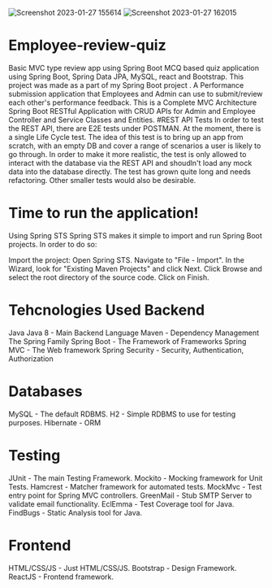 ![Screenshot 2023-01-27 155614](https://user-images.githubusercontent.com/95207023/215069095-d7be359e-a59b-4a12-bcd7-d44361a0bfe9.png)
![Screenshot 2023-01-27 162015](https://user-images.githubusercontent.com/95207023/215069136-64b94065-e830-4800-8d9b-010619844841.png)
# Employee-review-quiz
Basic MVC type review app using Spring Boot
MCQ based quiz application using Spring Boot, Spring Data JPA, MySQL, react and Bootstrap.
This project was made as a part of my Spring Boot project .
A Performance submission application that Employees and Admin can use to submit/review each other's performance feedback.
This is a Complete MVC Architecture Spring Boot RESTful Application with CRUD APIs for Admin and Employee Controller and Service Classes and Entities.
#REST API Tests
In order to test the REST API, there are E2E tests under POSTMAN. At the moment, there is a single Life Cycle test. The idea of this test is to bring up an app from scratch, with an empty DB and cover a range of scenarios a user is likely to go through. In order to make it more realistic, the test is only allowed to interact with the database via the REST API and shoudln't load any mock data into the database directly. The test has grown quite long and needs refactoring. Other smaller tests would also be desirable.
# Time to run the application!
 Using Spring STS
Spring STS makes it simple to import and run Spring Boot projects. In order to do so:

Import the project:
Open Spring STS.
Navigate to "File - Import".
In the Wizard, look for "Existing Maven Projects" and click Next.
Click Browse and select the root directory of the source code.
Click on Finish.

# Tehcnologies Used Backend
 Java
Java 8 - Main Backend Language
Maven - Dependency Management
The Spring Family
Spring Boot - The Framework of Frameworks
Spring MVC - The Web framework
Spring Security - Security, Authentication, Authorization
# Databases
MySQL - The default RDBMS.
H2 - Simple RDBMS to use for testing purposes.
Hibernate - ORM
# Testing
JUnit - The main Testing Framework.
Mockito - Mocking framework for Unit Tests.
Hamcrest - Matcher framework for automated tests.
MockMvc - Test entry point for Spring MVC controllers.
GreenMail - Stub SMTP Server to validate email functionality.
EclEmma - Test Coverage tool for Java.
FindBugs - Static Analysis tool for Java.
# Frontend
HTML/CSS/JS - Just HTML/CSS/JS.
Bootstrap - Design Framework.
ReactJS - Frontend framework.

